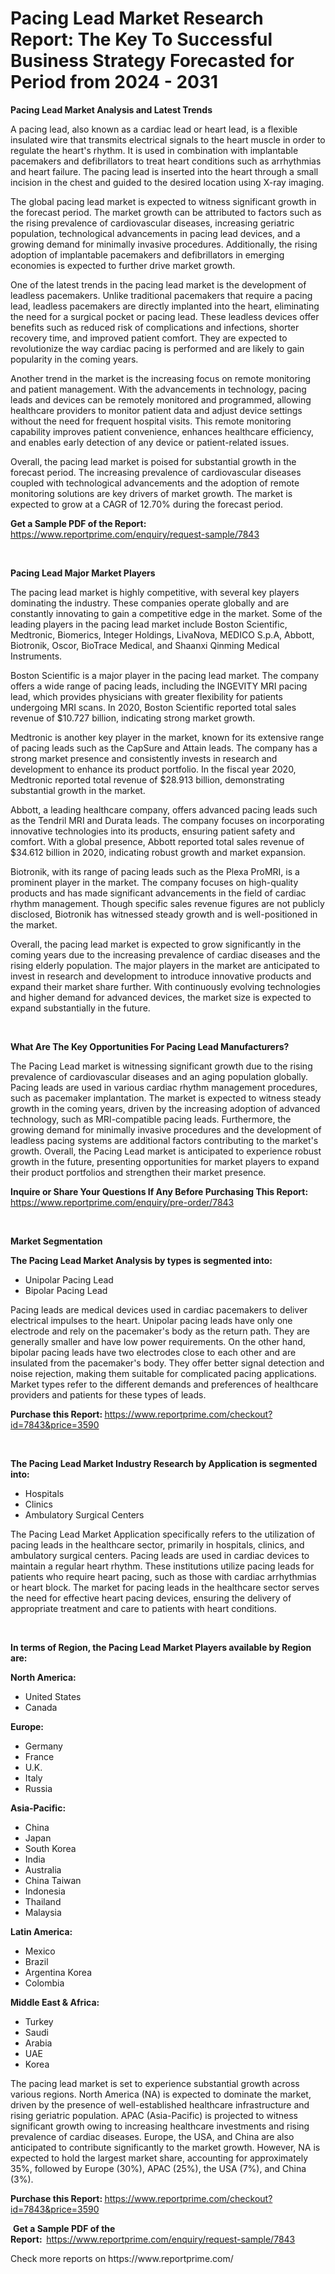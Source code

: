 <p><h1>Pacing Lead Market Research Report: The Key To Successful Business Strategy Forecasted for Period from 2024 - 2031</h1></p><p><strong>Pacing Lead Market Analysis and Latest Trends</strong></p>
<p><p>A pacing lead, also known as a cardiac lead or heart lead, is a flexible insulated wire that transmits electrical signals to the heart muscle in order to regulate the heart's rhythm. It is used in combination with implantable pacemakers and defibrillators to treat heart conditions such as arrhythmias and heart failure. The pacing lead is inserted into the heart through a small incision in the chest and guided to the desired location using X-ray imaging.</p><p>The global pacing lead market is expected to witness significant growth in the forecast period. The market growth can be attributed to factors such as the rising prevalence of cardiovascular diseases, increasing geriatric population, technological advancements in pacing lead devices, and a growing demand for minimally invasive procedures. Additionally, the rising adoption of implantable pacemakers and defibrillators in emerging economies is expected to further drive market growth.</p><p>One of the latest trends in the pacing lead market is the development of leadless pacemakers. Unlike traditional pacemakers that require a pacing lead, leadless pacemakers are directly implanted into the heart, eliminating the need for a surgical pocket or pacing lead. These leadless devices offer benefits such as reduced risk of complications and infections, shorter recovery time, and improved patient comfort. They are expected to revolutionize the way cardiac pacing is performed and are likely to gain popularity in the coming years.</p><p>Another trend in the market is the increasing focus on remote monitoring and patient management. With the advancements in technology, pacing leads and devices can be remotely monitored and programmed, allowing healthcare providers to monitor patient data and adjust device settings without the need for frequent hospital visits. This remote monitoring capability improves patient convenience, enhances healthcare efficiency, and enables early detection of any device or patient-related issues.</p><p>Overall, the pacing lead market is poised for substantial growth in the forecast period. The increasing prevalence of cardiovascular diseases coupled with technological advancements and the adoption of remote monitoring solutions are key drivers of market growth. The market is expected to grow at a CAGR of 12.70% during the forecast period.</p></p>
<p><strong>Get a Sample PDF of the Report:&nbsp;</strong> <a href="https://www.reportprime.com/enquiry/request-sample/7843">https://www.reportprime.com/enquiry/request-sample/7843</a></p>
<p>&nbsp;</p>
<p><strong>Pacing Lead Major Market Players</strong></p>
<p><p>The pacing lead market is highly competitive, with several key players dominating the industry. These companies operate globally and are constantly innovating to gain a competitive edge in the market. Some of the leading players in the pacing lead market include Boston Scientific, Medtronic, Biomerics, Integer Holdings, LivaNova, MEDICO S.p.A, Abbott, Biotronik, Oscor, BioTrace Medical, and Shaanxi Qinming Medical Instruments.</p><p>Boston Scientific is a major player in the pacing lead market. The company offers a wide range of pacing leads, including the INGEVITY MRI pacing lead, which provides physicians with greater flexibility for patients undergoing MRI scans. In 2020, Boston Scientific reported total sales revenue of $10.727 billion, indicating strong market growth.</p><p>Medtronic is another key player in the market, known for its extensive range of pacing leads such as the CapSure and Attain leads. The company has a strong market presence and consistently invests in research and development to enhance its product portfolio. In the fiscal year 2020, Medtronic reported total revenue of $28.913 billion, demonstrating substantial growth in the market.</p><p>Abbott, a leading healthcare company, offers advanced pacing leads such as the Tendril MRI and Durata leads. The company focuses on incorporating innovative technologies into its products, ensuring patient safety and comfort. With a global presence, Abbott reported total sales revenue of $34.612 billion in 2020, indicating robust growth and market expansion.</p><p>Biotronik, with its range of pacing leads such as the Plexa ProMRI, is a prominent player in the market. The company focuses on high-quality products and has made significant advancements in the field of cardiac rhythm management. Though specific sales revenue figures are not publicly disclosed, Biotronik has witnessed steady growth and is well-positioned in the market.</p><p>Overall, the pacing lead market is expected to grow significantly in the coming years due to the increasing prevalence of cardiac diseases and the rising elderly population. The major players in the market are anticipated to invest in research and development to introduce innovative products and expand their market share further. With continuously evolving technologies and higher demand for advanced devices, the market size is expected to expand substantially in the future.</p></p>
<p>&nbsp;</p>
<p><strong>What Are The Key Opportunities For Pacing Lead Manufacturers?</strong></p>
<p><p>The Pacing Lead market is witnessing significant growth due to the rising prevalence of cardiovascular diseases and an aging population globally. Pacing leads are used in various cardiac rhythm management procedures, such as pacemaker implantation. The market is expected to witness steady growth in the coming years, driven by the increasing adoption of advanced technology, such as MRI-compatible pacing leads. Furthermore, the growing demand for minimally invasive procedures and the development of leadless pacing systems are additional factors contributing to the market's growth. Overall, the Pacing Lead market is anticipated to experience robust growth in the future, presenting opportunities for market players to expand their product portfolios and strengthen their market presence.</p></p>
<p><strong>Inquire or Share Your Questions If Any Before Purchasing This Report:</strong> <a href="https://www.reportprime.com/enquiry/pre-order/7843">https://www.reportprime.com/enquiry/pre-order/7843</a></p>
<p>&nbsp;</p>
<p><strong>Market Segmentation</strong></p>
<p><strong>The Pacing Lead Market Analysis by types is segmented into:</strong></p>
<p><ul><li>Unipolar Pacing Lead</li><li>Bipolar Pacing Lead</li></ul></p>
<p><p>Pacing leads are medical devices used in cardiac pacemakers to deliver electrical impulses to the heart. Unipolar pacing leads have only one electrode and rely on the pacemaker's body as the return path. They are generally smaller and have low power requirements. On the other hand, bipolar pacing leads have two electrodes close to each other and are insulated from the pacemaker's body. They offer better signal detection and noise rejection, making them suitable for complicated pacing applications. Market types refer to the different demands and preferences of healthcare providers and patients for these types of leads.</p></p>
<p><strong>Purchase this Report:&nbsp;</strong><a href="https://www.reportprime.com/checkout?id=7843&price=3590">https://www.reportprime.com/checkout?id=7843&price=3590</a></p>
<p>&nbsp;</p>
<p><strong>The Pacing Lead Market Industry Research by Application is segmented into:</strong></p>
<p><ul><li>Hospitals</li><li>Clinics</li><li>Ambulatory Surgical Centers</li></ul></p>
<p><p>The Pacing Lead Market Application specifically refers to the utilization of pacing leads in the healthcare sector, primarily in hospitals, clinics, and ambulatory surgical centers. Pacing leads are used in cardiac devices to maintain a regular heart rhythm. These institutions utilize pacing leads for patients who require heart pacing, such as those with cardiac arrhythmias or heart block. The market for pacing leads in the healthcare sector serves the need for effective heart pacing devices, ensuring the delivery of appropriate treatment and care to patients with heart conditions.</p></p>
<p>&nbsp;</p>
<p><strong>In terms of Region, the Pacing Lead Market Players available by Region are:</strong></p>
<p>
    <p> <strong> North America: </strong>
        <ul>
            <li>United States</li>
            <li>Canada</li>
        </ul>
        </p> 
    <p> <strong> Europe: </strong>
        <ul>
            <li>Germany</li>
            <li>France</li>
            <li>U.K.</li>
            <li>Italy</li>
            <li>Russia</li>
        </ul>
        </p> 
    <p> <strong> Asia-Pacific: </strong>
        <ul>
            <li>China</li>
            <li>Japan</li>
            <li>South Korea</li>
            <li>India</li>
            <li>Australia</li>
            <li>China Taiwan</li>
            <li>Indonesia</li>
            <li>Thailand</li>
            <li>Malaysia</li>
        </ul>
        </p> 
    <p> <strong> Latin America: </strong>
        <ul>
            <li>Mexico</li>
            <li>Brazil</li>
            <li>Argentina Korea</li>
            <li>Colombia</li>
        </ul>
        </p> 
    <p> <strong> Middle East & Africa: </strong>
        <ul>
            <li>Turkey</li>
            <li>Saudi</li>
            <li>Arabia</li>
            <li>UAE</li>
            <li>Korea</li>
        </ul>
    </p>
    </p>
<p><p>The pacing lead market is set to experience substantial growth across various regions. North America (NA) is expected to dominate the market, driven by the presence of well-established healthcare infrastructure and rising geriatric population. APAC (Asia-Pacific) is projected to witness significant growth owing to increasing healthcare investments and rising prevalence of cardiac diseases. Europe, the USA, and China are also anticipated to contribute significantly to the market growth. However, NA is expected to hold the largest market share, accounting for approximately 35%, followed by Europe (30%), APAC (25%), the USA (7%), and China (3%).</p></p>
<p><strong>Purchase this Report: </strong><a href="https://www.reportprime.com/checkout?id=7843&price=3590">https://www.reportprime.com/checkout?id=7843&price=3590</a></p>
<p>&nbsp;<strong>Get a Sample PDF of the Report:&nbsp;&nbsp;</strong><a href="https://www.reportprime.com/enquiry/request-sample/7843">https://www.reportprime.com/enquiry/request-sample/7843</a></p>
<p><strong></strong></p>
<p>Check more reports on https://www.reportprime.com/</p>